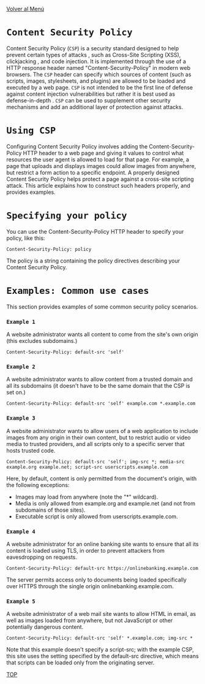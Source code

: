 [Volver al Menú](root.md)

# `Content Security Policy`

Content Security Policy (`CSP`) is a security standard designed to help prevent certain types of attacks , such as Cross-Site Scripting (XSS), clickjacking , and code injection. It is implemented through the use of a HTTP response header named "Content-Security-Policy" in modern web browsers. The `CSP` header can specify which sources of content (such as scripts, images, stylesheets, and plugins) are allowed to be loaded and executed by a web page. `CSP` is not intended to be the first line of defense against content injection vulnerabilities but rather it is best used as defense-in-depth . `CSP` can be used to supplement other security mechanisms and add an additional layer of protection against attacks.

# `Using CSP`

Configuring Content Security Policy involves adding the Content-Security-Policy HTTP header to a web page and giving it values to control what resources the user agent is allowed to load for that page. For example, a page that uploads and displays images could allow images from anywhere, but restrict a form action to a specific endpoint. A properly designed Content Security Policy helps protect a page against a cross-site scripting attack. This article explains how to construct such headers properly, and provides examples.

# `Specifying your policy`

You can use the Content-Security-Policy HTTP header to specify your policy, like this:

```
Content-Security-Policy: policy
```

The policy is a string containing the policy directives describing your Content Security Policy.


# `Examples: Common use cases`

This section provides examples of some common security policy scenarios.

### `Example 1`

A website administrator wants all content to come from the site's own origin (this excludes subdomains.)

```
Content-Security-Policy: default-src 'self'
```

### `Example 2`

A website administrator wants to allow content from a trusted domain and all its subdomains (it doesn't have to be the same domain that the CSP is set on.)

```
Content-Security-Policy: default-src 'self' example.com *.example.com
```

### `Example 3`

A website administrator wants to allow users of a web application to include images from any origin in their own content, but to restrict audio or video media to trusted providers, and all scripts only to a specific server that hosts trusted code.

```
Content-Security-Policy: default-src 'self'; img-src *; media-src example.org example.net; script-src userscripts.example.com
```

Here, by default, content is only permitted from the document's origin, with the following exceptions:

- Images may load from anywhere (note the "*" wildcard).
- Media is only allowed from example.org and example.net (and not from subdomains of those sites).
- Executable script is only allowed from userscripts.example.com.

### `Example 4`
A website administrator for an online banking site wants to ensure that all its content is loaded using TLS, in order to prevent attackers from eavesdropping on requests.

```
Content-Security-Policy: default-src https://onlinebanking.example.com
```

The server permits access only to documents being loaded specifically over HTTPS through the single origin onlinebanking.example.com.

### `Example 5`

A website administrator of a web mail site wants to allow HTML in email, as well as images loaded from anywhere, but not JavaScript or other potentially dangerous content.

```
Content-Security-Policy: default-src 'self' *.example.com; img-src *
```

Note that this example doesn't specify a script-src; with the example CSP, this site uses the setting specified by the default-src directive, which means that scripts can be loaded only from the originating server.

[TOP](#content-security-policy)